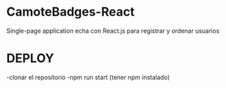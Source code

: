 # CamoteBadges-React
Single-page application echa con React.js para registrar y ordenar usuarios 

# DEPLOY 
-clonar el repositorio
-npm run start
(tener npm instalado)
